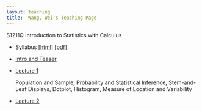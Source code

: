 ```yaml
---
layout: teaching
title:  Wang, Wei's Teaching Page
---
```

S1211Q Introduction to Statistics with Calculus

- Syllabus \[[html](./syllabus.html)\] \[[pdf](./syllabus.pdf)\]
- [Intro and Teaser](./intro.html)
- [Lecture 1](./lecture1.pdf)

  Population and Sample, Probability and Statistical Inference, Stem-and-Leaf Displays, Dotplot, Histogram, Measure of Location and Variability
- [Lecture 2](./lecture2.pdf)

